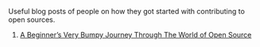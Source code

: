 Useful blog posts of people on how they got started with contributing to open sources.

1. [A Beginner’s Very Bumpy Journey Through The World of Open Source](https://medium.freecodecamp.com/a-beginners-very-bumpy-journey-through-the-world-of-open-source-4d108d540b39#.hm7zvuwa6)

